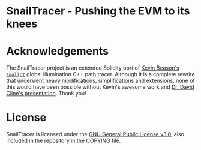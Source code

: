 # SnailTracer - Pushing the EVM to its knees

# Acknowledgements

The SnailTracer project is an extended Solidity port of [Kevin Beason's `smallpt`](http://www.kevinbeason.com/smallpt/)
global illumination C++ path tracer. Although it is a complete rewrite that underwent heavy modifications, simplifications
and extensions, none of this would have been possible without Kevin's awesome work and [Dr. David Cline's presentation](https://drive.google.com/file/d/0B8g97JkuSSBwUENiWTJXeGtTOHFmSm51UC01YWtCZw/view).
Thank you!

# License

SnailTracer is licensed under the [GNU General Public License v3.0](http://www.gnu.org/licenses/gpl-3.0.en.html), also included in the repository in the COPYING file.

